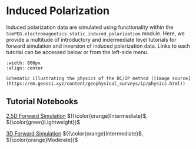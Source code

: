 Induced Polarization
======================

Induced polarization data are simulated using functionality within the ``SimPEG.electromagnetics.static.induced_polarization`` module. Here, we provide a multitude of introductory and indermediate level tutorials for forward simulation and inversion of induced polarization data. Links to each tutorial can be accessed below or from the left-side menu.

```{figure} ../assets/website_images/dcip_physics.png
:width: 800px
:align: center

Schematic illustrating the physics of the DC/IP method ([image source](https://em.geosci.xyz/content/geophysical_surveys/ip/physics.html))
```

## Tutorial Notebooks

[2.5D Forward Simulation](06-ip/fwd_dcip_2d) $({\color{orange}Intermediate}$, ${\color{green}Lightweight})$
<br />

[3D Forward Simulation](06-ip/fwd_dcip_3d) $({\color{orange}Intermediate}$, ${\color{orange}Moderate})$
<br />
